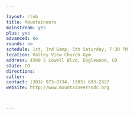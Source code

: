 ```yaml
---

layout: club
title: Mountaineers
mainstream: yes
plus: yes
advanced: no
rounds: no
schedule: 1st, 3rd &amp; 5th Saturday, 7:30 PM
location: Valley View Church Gym
address: 4390 S Lowell Blvd, Englewood, CO
state: CO
directions: 
caller: 
contact: (303) 973-8734, (303) 683-2337
website: http://www.mountaineerssdc.org



---
```


